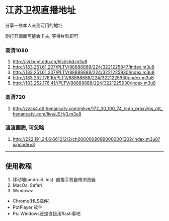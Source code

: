  # 江苏卫视直播地址 

分享一些本人亲测可用的地址,

刚打开画面可能会卡主, 等待片刻即可


### 高清1080 
1. http://ivi.bupt.edu.cn/hls/jshd.m3u8 
2. http://183.251.61.207/PLTV/88888888/224/3221225847/index.m3u8
3. http://183.251.61.207/PLTV/88888888/224/3221225930/index.m3u8
4. http://183.252.176.10/PLTV/88888888/224/3221225930/index.m3u8
5. http://183.252.176.41//PLTV/88888888/224/3221225930/index.m3u8

### 高清720
1. http://zzcs4.ott.henancatv.com/mlive/172_30_100_74_/cdn_proxy/os_ott_henancatv_com/live/JSH/3.m3u8

### 渣渣画质, 可忽略
1. http://222.191.24.6:6610/2/2/ch00000090990000001302/index.m3u8?ispcode=3



---

## 使用教程
1. 移动端(android, ios): 直接手机自带浏览器
2. MacOs: Safari
3. Windows: 
  - Chrome(HLS插件)
  - PotPlayer 软件
  - Ps: Windows还是直接用flash看吧

